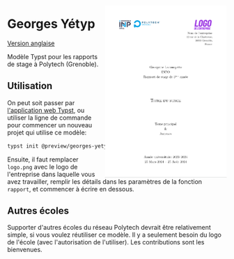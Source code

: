 <a href="./thumbnail.png"><img alt="Preview of the front page" src="./thumbnail.png" style="float: right; max-width: 20em;"></a>

# Georges Yétyp

[Version anglaise](README.md)

Modèle Typst pour les rapports de stage à Polytech (Grenoble).

## Utilisation

On peut soit passer par [l'application web Typst](https://typst.app/?template=georges-yetyp&version=0.1.0), ou utiliser la ligne de commande pour commencer un nouveau projet qui utilise ce modèle:

```bash
typst init @preview/georges-yetyp
```

Ensuite, il faut remplacer `logo.png` avec le logo de l'entreprise dans laquelle vous avez travailler, remplir les détails dans les paramètres de la fonction `rapport`, et commencer à écrire en dessous.

## Autres écoles

Supporter d'autres écoles du réseau Polytech devrait être relativement simple, si vous voulez réutiliser ce modèle. Il y a seulement besoin du logo de l'école (avec l'autorisation de l'utiliser). Les contributions sont les bienvenues.